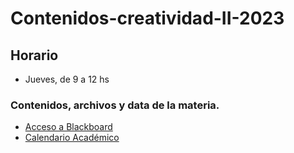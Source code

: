 # Contenidos-creatividad-II-2023

## Horario
- Jueves, de 9 a 12 hs

### Contenidos, archivos y data de la materia. 
<ul>
    <li><a href='https://palermo.blackboard.com/'>Acceso a Blackboard</a>
    <li><a href='https://fido.palermo.edu/servicios_dyc/subpaginas/calendario_academico.php'>Calendario Académico</a>



